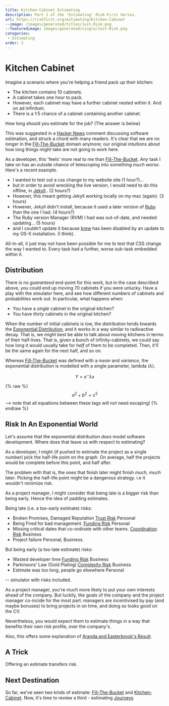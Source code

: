 ```yaml
---
title: Kitchen-Cabinet Estimating
description: Part 1 of the 'Estimating' Risk-First Series.
url: https://riskfirst.org/estimating/Kitchen-Cabinet
--image: /images/generated/titles/Just-Risk.png
--featuredimage: images/generated/single/Just-Risk.png
categories:
 - Estimating
order: 2
---
```


# Kitchen Cabinet

Imagine a scenario where you're helping a friend pack up their kitchen:

 - The kitchen contains 10 cabinets.
 - A cabinet takes one hour to pack.
 - However, each cabinet may have a further cabinet nested within it.  And on ad infinitum.
 - There is a 1:5 chance of a cabinet containing another cabinet.
 
How long should you estimate for the job?   (The answer is below)

This was suggested in a [Hacker News]() comment discussing software estimation, and struck a chord with many readers.  It's clear that we are no longer in the [Fill-The-Bucket](Fill-The-Bucket.md) domain anymore; our original intuitions about how long things might take are not going to work here.

As a developer, this 'feels' more real to me than [Fill-The-Bucket](Fill-The-Bucket.md).  _Any_ task I take on has an outside chance of telescoping into something _much worse_.  Here's a recent example.  

 - I wanted to test out a css change to my website site (1 hour?)...
 - but in order to avoid wrecking the live version, I would need to do this offline, in [Jekyll](https://jekyllrb.com).. (2 hours?)
 - However, this meant getting Jekyll working locally on my mac (again). (3 hours)
 - However, Jekyll didn't install, because it used a later version of [Ruby](https://www.ruby-lang.org/en/) than the one I had.  (4 hours?)
 - The Ruby version Manager (RVM) I had was out-of-date, and needed updating... (5 hours)
 - and I couldn’t update it because [brew](https://brew.sh) has been disabled by an update to my OS-X installation.  (I think).

All-in-all, it just may not have been possible for me to test that CSS change the way I wanted to.  Every task had a further, worse sub-task embedded within it.

<div id="simulation" />

<script type="text/javascript">

function runSim(model, its) {
	var out=[];
	
	for(var i = 0; i <its; i++) {
		var size = model.cabinets.value;
		var day = 0;
		while ((day < model.time.value) && (size > 0)) {
			var r = Math.random();
			if (r<model.chance.value) {
				size += 1;
			}	
			
			size --;
			day ++;
		}
		
		out[day] = out[day] ? out[day]+1 : 1;
	}
	
	return out;
}

doChart('simulation', 
 {
   'cabinets' : { min: 1, max: 30, value: 10, name: 'Initial Cabinets', step: 1 },
   'chance' : { min: 0, max: 1, value: .2, name: 'Chance Of Nesting', step: .01 },
   'time' : { min: 30, max:200, value: 30, name: 'Duration', step: 1}
 },
 [ model => { return {
    type: 'bar',
    data: {
        labels: [...range(0, model.time.value, 1), model.time.value+"+"],
        datasets: [{
            label: 'Simulations taking',
            data: runSim(model, 1000),
            borderWidth: 1
        }]
    },
    options: {
        maintainAspectRatio: false,
        scales: {
            yAxes: [{
                ticks: {
                    beginAtZero: true
                }
            }]
        }
    }
}}
]);

</script>

## Distribution


There is no _guaranteed_ end-point for this work, but in the case described above, you could end up moving 70 cabinets if you were unlucky.  Have a play with the simulator here, and see how different numbers of cabinets and probabilities work out.  In particular, what happens when:

 - You have a _single_ cabinet in the original kitchen?
 - You have _thirty_ cabinets in the original kitchen?
 
When the number of initial cabinets is low, the distribution tends towards the [Exponential Distribution](https://en.wikipedia.org/wiki/Exponential_distribution), and it works in a way similar to radioactive decay.  That is, we might best be able to talk about moving kitchens in terms of their half-lives.  That is, given a bunch of infinity-cabinets, we could say how long it would usually take for _half_ of them to be completed.  Then, it'll be the same again for the next half, and so on.

Whereas [Fill-The-Bucket](Fill-The-Bucket.md) was defined with a _mean_ and _variance_, the exponential distribution is modelled with a single parameter, lambda (λ).

$$ Y = e^-λx $$

{% raw %}
  $$a^2 + b^2 = c^2$$ --> note that all equations between these tags will not need escaping! 
{% endraw %}

<div id="lambda" />

<script type="text/javascript">

doChart('lambda', 
 {
   'lambda' : { min: 0, max: 1, value: .5, name: 'Lambda', step: 0.01 },
   'units' : { min: 1, max: 25, value: 5, name: 'Units', step: 1 }
 },
 [
 model => { return {
    type: 'line',
    data: {
      labels: range(0, 20, 1),
      datasets: [{
      	label: '',
      	backgroundColor: [ 'rgba(255, 99, 132, 0.2)' ],
      	borderColor: [ 'rgba(255, 99, 132, 1)' ],
      	data: range(0, 20, 1).map(i => model.units.value * Math.exp(-i * model.lambda.value))
      },
      ]
    }
  }
 
 }
 
]);

</script>

## Risk In An Exponential World

Let's assume that the exponential distribution _does_ model software development.  Where does that leave us with respect to estimating?

As a developer, I might (if pushed to estimate the project as a single number) pick the half-life point on the graph.  On average, half the projects would be complete before this point, and half after.  

The problem with that is, the ones that finish later might finish _much, much later_.  Picking the half-life point might be a dangerous strategy.  i.e it wouldn't minimize risk.

As a project manager, I might consider that being late is a bigger risk than being early. Hence the idea of padding estimates.  

Being late (i.e. a too-early estimate) risks:
 - Broken Promises, Damaged Reputation [Trust Risk]()   Personal
 - Being Fired for bad management. [Funding Risk]()     Personal
 - Missing critical dates that co-ordinate with other teams. [Coordination Risk]()  Business
 - Project failure Personal, Business.

But being early (a too-late estimate) risks:
 - Wasted developer time          [Funding Risk]()     Business
 - Parkinsons’ Law (Gold Plating) [Complexity Risk]()  Business
 - Estimate was too long, people go elsewhere          Personal
 
 
-- simulator with risks included.

As a project manager, you're much more likely to put your own interests ahead of the company.  But luckily, the goals of the company and the project manager co-incide for the most part:  managers are incentivised by pay (and maybe bonuses) to bring projects in on time, and doing so looks good on the CV.

Nevertheless, you would expect them to estimate things in a way that benefits their own risk profile, over the company's.  

Also, this offers some explanation of [Aranda and Easterbrook's Result](Fill-The-Bucket.md#perverted).

## A Trick

Offering an estimate transfers risk.  



## Next Destination

So far, we've seen two kinds of estimate:  [Fill-The-Bucket](Fill-The-Bucket.md) and [Kitchen-Cabinet](Kitchen-Cabinet.md).  Now, it's time to review a third - estimating [Journeys](Journeys.md) 


 